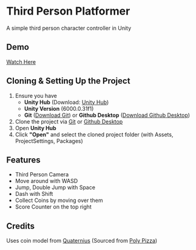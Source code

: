 # Third Person Platformer

A simple third person character controller in Unity

## Demo

[Watch Here](https://www.youtube.com/watch?v=0_qJSlGPa7k)

## Cloning & Setting Up the Project

1. Ensure you have
	- **Unity Hub** (Download: [Unity Hub](https://unity.com/download))
	- **Unity Version** (6000.0.31f1)
	- **Git** ([Download Git](https://git-scm.com/)) or **Github Desktop** ([Download Github Desktop](https://desktop.github.com/download/))
2. Clone the project via [Git](https://docs.github.com/en/repositories/creating-and-managing-repositories/cloning-a-repository?tool=cli) or [Github Desktop](https://docs.github.com/en/repositories/creating-and-managing-repositories/cloning-a-repository?tool=desktop)
3. Open **Unity Hub**
4. Click **"Open"** and select the cloned project folder (with Assets, ProjectSettings, Packages)

## Features

- Third Person Camera
- Move around with WASD
- Jump, Double Jump with Space
- Dash with Shift
- Collect Coins by moving over them
- Score Counter on the top right

## Credits

Uses coin model from [Quaternius](https://quaternius.com/) (Sourced from [Poly Pizza](https://poly.pizza/m/QHZtj94fvh))


